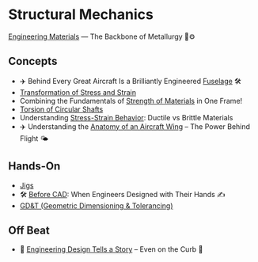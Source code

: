 # Structural Mechanics

[Engineering Materials](https://www.linkedin.com/posts/metallurgydaily_metallurgy-engineeringmaterials-metals-activity-7335283696557510656-AZ8g/?utm_source=share&utm_medium=member_android&rcm=ACoAAD-ruCgBJnujmeLzmj1X4DpLLTuxktERedQ) — The Backbone of Metallurgy 🧱⚙️

## Concepts
- ✈️ Behind Every Great Aircraft Is a Brilliantly Engineered [Fuselage](https://www.linkedin.com/posts/krishnagupta-1999_aircraftdesign-aerospaceengineering-fuselage-activity-7331231108283420673-sBNp/?utm_source=share&utm_medium=member_android&rcm=ACoAAD-ruCgBJnujmeLzmj1X4DpLLTuxktERedQ) 🛠️
- [Transformation of Stress and Strain](https://www.linkedin.com/posts/suraj-sarkar-2000sps1236_transformation-of-stress-and-strain-handwrittennotes-activity-7331174498198585346-K4Js/?utm_source=share&utm_medium=member_android&rcm=ACoAAD-ruCgBJnujmeLzmj1X4DpLLTuxktERedQ)
- Combining the Fundamentals of [Strength of Materials](https://www.linkedin.com/posts/dzignlimited_mechanicalengineering-engineeringbasics-strengthofmaterials-activity-7333337135468486656-9lKV/?utm_source=share&utm_medium=member_android&rcm=ACoAAD-ruCgBJnujmeLzmj1X4DpLLTuxktERedQ) in One Frame!
- [Torsion of Circular Shafts](https://www.linkedin.com/posts/suraj-sarkar-2000sps1236_torsion-of-circular-shafts-handwrittennotes-activity-7332246542629658624-AnDW/?utm_source=share&utm_medium=member_android&rcm=ACoAAD-ruCgBJnujmeLzmj1X4DpLLTuxktERedQ)
- Understanding [Stress-Strain Behavior](https://www.linkedin.com/posts/syed-darain-abbas-sherazi-9b28b1300_engineering-materialscience-mechanicaldesign-activity-7334295399639179264-2GGY/?utm_source=share&utm_medium=member_android&rcm=ACoAAD-ruCgBJnujmeLzmj1X4DpLLTuxktERedQ): Ductile vs Brittle Materials
- ✈️ Understanding the [Anatomy of an Aircraft Wing](https://www.linkedin.com/posts/sauud-anwar-959b88360_aviation-aircraftengineering-aerospace-activity-7339166182517755904-BaIP/?utm_source=share&utm_medium=member_android&rcm=ACoAAD-ruCgBJnujmeLzmj1X4DpLLTuxktERedQ) – The Power Behind Flight 🌤️

  
## Hands-On
- [Jigs](https://www.linkedin.com/posts/sunil-kumar-b86b41330_jigs-definition-a-jig-is-a-work-holding-activity-7333173820184248321-wxNS?utm_source=share&utm_medium=member_android&rcm=ACoAAD-ruCgBJnujmeLzmj1X4DpLLTuxktERedQ)
- 🛠️ [Before CAD](https://www.linkedin.com/posts/raylan-charles-fernandes-5b05a8226_catia-solidworks-mechanicalengineering-activity-7331942741788028929-7prh/?utm_source=share&utm_medium=member_android&rcm=ACoAAD-ruCgBJnujmeLzmj1X4DpLLTuxktERedQ): When Engineers Designed with Their Hands ✍️
- [GD&T (Geometric Dimensioning & Tolerancing)](https://www.linkedin.com/posts/sattyam-maurya_gdandt-mechanicalengineering-engineeringdrawings-activity-7336942488865193984-ADcU/?utm_source=share&utm_medium=member_android&rcm=ACoAAD-ruCgBJnujmeLzmj1X4DpLLTuxktERedQ)

## Off Beat 
- 🔧 [Engineering Design Tells a Story](https://www.linkedin.com/posts/galileov_engineeringdesign-mechanicalengineering-suspension-activity-7334027030109278210-YCrd/?utm_source=share&utm_medium=member_android&rcm=ACoAAD-ruCgBJnujmeLzmj1X4DpLLTuxktERedQ) – Even on the Curb 🛞
